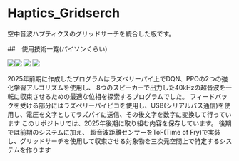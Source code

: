 # Haptics_Gridserch
空中音波ハプティクスのグリッドサーチを統合した版です。

##　使用技術一覧(パイソンくらい)
<!-- 以下はシールド-->
<img src="https://img.shields.io/badge/-Python-ffff00.svg?logo=python&style=popout"><img src="https://img.shields.io/badge/-Raspberrypi-C51A4A.svg?logo=raspberrypi&style=popout">
<img src="https://img.shields.io/badge/-Github-181717.svg?logo=github&style=popout">
<img src="https://img.shields.io/badge/-Git-3cb371.svg?logo=git&style=popout-square">

2025年前期に作成したプログラムはラズベリーパイ上でDQN、PPOの2つの強化学習アルゴリズムを使用し、
8つのスピーカーで出力した40kHzの超音波を一転に収束させるための最適な位相を探索するプログラムでした。
フィードバックを受ける部分にはラズベリーパイピコを使用し、USB(シリアルバス通信)を使用し、電圧を文字としてラズパイに送信、その後文字を数字に変換して行っています
このリポジトリでは、2025年後期に取り組む内容を保存しています。
後期では前期のシステムに加え、
超音波距離センサーをToF(Time of Fry)で実装し、グリッドサーチを使用して収束させる対象物を三次元空間上で特定するシステムを作ります
